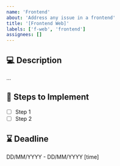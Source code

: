 ```yaml
---
name: 'Frontend'
about: 'Address any issue in a frontend'
title: '[Frontend Web]'
labels: ['f-web', 'frontend']
assignees: []
---
```


## 💻 Description
<!-- Describe the issue or improvement needed in frontend -->

...

## 🎯 Steps to Implement
- [ ] Step 1
- [ ] Step 2

## ⌛ Deadline
<!-- Provide deadline in format: DD/MM/YYYY - DD/MM/YYYY [time] -->
DD/MM/YYYY - DD/MM/YYYY [time]

